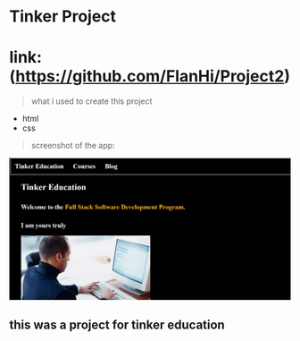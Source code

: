 # Tinker Project

# link: (https://github.com/FlanHi/Project2)

> what i used to create this project
* html
* css

> screenshot of the app:

![Benjamin Bannekat](screenshot.png)

## this was a project for tinker education
